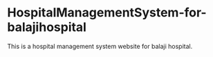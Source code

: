 # HospitalManagementSystem-for-balajihospital
This is a hospital management system website for balaji hospital.
